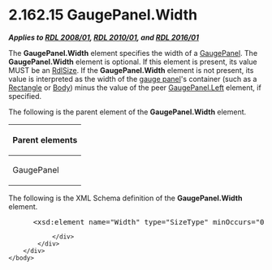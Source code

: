 <html dir="LTR" xmlns:mshelp="http://msdn.microsoft.com/mshelp" xmlns:ddue="http://ddue.schemas.microsoft.com/authoring/2003/5" xmlns:xlink="http://www.w3.org/1999/xlink" xmlns:tool="http://www.microsoft.com/tooltip">
    <head>
        <meta http-equiv="Content-Type" content="text/html; CHARSET=utf-8"></meta>
        <meta name="save" content="history"></meta>
        <title>2.162.15 GaugePanel.Width</title>
        <xml>
            <mshelp:toctitle title="2.162.15 GaugePanel.Width"></mshelp:toctitle>
            <mshelp:rltitle title="[MS-RDL]: GaugePanel.Width"></mshelp:rltitle>
            <mshelp:keyword index="A" term="bd006b2e-f406-41bd-a8cc-67d024b32a73"></mshelp:keyword>
            <mshelp:attr name="DCSext.ContentType" value="open specification"></mshelp:attr>
            <mshelp:attr name="AssetID" value="bd006b2e-f406-41bd-a8cc-67d024b32a73"></mshelp:attr>
            <mshelp:attr name="TopicType" value="kbRef"></mshelp:attr>
            <mshelp:attr name="DCSext.Title" value="[MS-RDL]: GaugePanel.Width" />
        </xml>
    </head>
    <body>
        <div id="header">
            <h1 class="heading">2.162.15 GaugePanel.Width</h1>
        </div>
        <div id="mainSection">
            <div id="mainBody">
                <div id="allHistory" class="saveHistory"></div>
                <div id="sectionSection0" class="section" name="collapseableSection">
                    

<p><b><i>Applies to </i></b><a href="1e855f94-4617-47e4-b89e-0856c6cb420f.md"><b><i>RDL 2008/01</i></b></a><b><i>,
</i></b><a href="3428e690-a348-4ec7-8a6a-8efb42d2cdee.md"><b><i>RDL 2010/01</i></b></a><b><i>,
and </i></b><a href="52ce3983-2bfc-4e72-9359-42aaf5fe4509.md"><b><i>RDL 2016/01</i></b></a></p>

<p>The <b>GaugePanel.Width</b> element specifies the width of a
<a href="f01744d3-79fa-4f30-94bf-a1ffa6bde2ac.md">GaugePanel</a>. The <b>GaugePanel.Width</b>
element is optional. If this element is present, its value MUST be an <a href="b40c092e-4fe5-4f7b-a0bf-c98df1361c90.md">RdlSize</a>. If the <b>GaugePanel.Width</b>
element is not present, its value is interpreted as the width of the <a href="b2482b3f-74ab-4ca8-a9e5-c07955011743.md#gt_8beb719e-adf3-461d-a3d4-d52ef83336ca">gauge panel</a>'s container
(such as a <a href="e36a41ea-aeaf-45cc-969e-8ab1e380882c.md">Rectangle</a> or
<a href="6bf4e125-fdfd-4d04-88aa-c4395ba8a252.md">Body</a>) minus the value
of the peer <a href="1fbd73ad-fa4e-4642-8b9d-b6b179297a31.md">GaugePanel.Left</a>
element, if specified.</p>

<p>The following is the parent element of the <b>GaugePanel.Width</b>
element.</p>

<table>
 <thead>
  <tr>
   <th>
   <p>Parent elements</p>
   </th>
  </tr>
 </thead>
 <tr>
  <td>
  <p>GaugePanel</p>
  </td>
 </tr>
</table>

<p>The following is the XML Schema definition of the <b>GaugePanel.Width</b>
element.           </p>

<dl>
<dd>
<div><pre> &lt;xsd:element name=&quot;Width&quot; type=&quot;SizeType&quot; minOccurs=&quot;0&quot;&gt;
</pre></div>
</dd></dl>


                </div>
            </div>
        </div>
    </body>
</html>